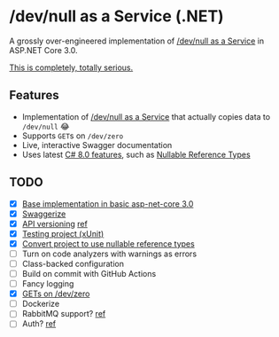 # /dev/null as a Service (.NET)

A grossly over-engineered implementation of [/dev/null as a Service](https://devnull-as-a-service.com/) in ASP.NET Core 3.0.

[This is completely, totally serious.](https://www.google.com/search?q=this+is+a+joke&source=lnms&tbm=isch&sa=X&ved=0ahUKEwiW65SonLblAhXYu54KHdffAqwQ_AUIEigB&biw=1440&bih=766)

## Features

- Implementation of [/dev/null as a Service](https://devnull-as-a-service.com/) that actually copies data to `/dev/null`  😂
- Supports `GET`s on `/dev/zero`
- Live, interactive Swagger documentation
- Uses latest [C# 8.0 features](https://docs.microsoft.com/en-us/dotnet/csharp/whats-new/csharp-8), such as [Nullable Reference Types](https://docs.microsoft.com/en-us/dotnet/csharp/nullable-references)

## TODO

- [x] [Base implementation in basic asp-net-core 3.0](https://github.com/stephen-riley/devnull-as-a-service-dot-net/tree/base-implementation)
- [x] [Swaggerize](https://github.com/stephen-riley/devnull-as-a-service-dot-net/tree/swaggerized)
- [x] [API versioning](https://github.com/stephen-riley/devnull-as-a-service-dot-net/tree/api-versioning) [ref](https://youtu.be/WFEE5yVJwGU)
- [x] [Testing project (xUnit)](https://github.com/stephen-riley/devnull-as-a-service-dot-net/tree/added-tests)
- [x] [Convert project to use nullable reference types](https://github.com/stephen-riley/devnull-as-a-service-dot-net/tree/use-nullable-refs)
- [ ] Turn on code analyzers with warnings as errors
- [ ] Class-backed configuration
- [ ] Build on commit with GitHub Actions
- [ ] Fancy logging
- [x] [GETs on /dev/zero](https://github.com/stephen-riley/devnull-as-a-service-dot-net/tree/support-gets)
- [ ] Dockerize
- [ ] RabbitMQ support? [ref](https://www.tutorialdocs.com/article/dotnet-generic-host.html)
- [ ] Auth? [ref](https://auth0.com/blog/how-to-build-and-secure-web-apis-with-aspnet-core-3/)
